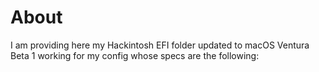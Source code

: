 # About
I am providing here my Hackintosh EFI folder updated to macOS Ventura Beta 1 working for my config whose specs are the following:
